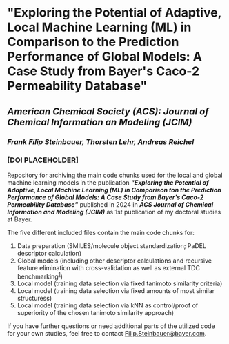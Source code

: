 # "Exploring the Potential of Adaptive, Local Machine Learning (ML) in Comparison to the Prediction Performance of Global Models: A Case Study from Bayer's Caco-2 Permeability Database"
## _American Chemical Society (ACS): Journal of Chemical Information an Modeling (JCIM)_
### **_Frank Filip Steinbauer, Thorsten Lehr, Andreas Reichel_**
### [DOI PLACEHOLDER]

Repository for archiving the main code chunks used for the local and global machine learning models in the publication **_"Exploring the Potential of Adaptive, Local Machine Learning (ML) in Comparison ton the Prediction Performance of Global Models: A Case Study from Bayer's Caco-2 Permeability Database"_** published in 2024 in **_ACS Journal of Chemical Information and Modeling (JCIM)_** as 1st publication of my doctoral studies at Bayer.

The five different included files contain the main code chunks for:
1. Data preparation (SMILES/molecule object standardization; PaDEL descriptor calculation)
2. Global models (including other descriptor calculations and recursive feature elimination with cross-validation as well as external TDC benchmarking<sup>[1]</sup>)
3. Local model (training data selection via fixed tanimoto similarity criteria)
4. Local model (training data selection via fixed amounts of most similar structuress)
5. Local model (training data selection via kNN as control/proof of superiority of the chosen tanimoto similarity approach)

If you have further questions or need additional parts of the utilized code for your own studies, feel free to contact Filip.Steinbauer@bayer.com.

[1]: https://tdcommons.ai/single_pred_tasks/adme#caco-2-cell-effective-permeability-wang-et-al
